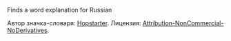 Finds a word explanation for Russian

Автор значка-словаря: [Hopstarter](http://www.iconarchive.com/artist/hopstarter.html).
Лицензия: [Attribution-NonCommercial-NoDerivatives](https://creativecommons.org/licenses/by-nc-nd/4.0/deed.ru).